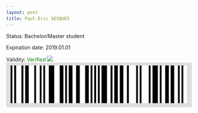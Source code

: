 ```yaml
---
layout: post
title: Paul-Eric SESQUES
---
```


Status: Bachelor/Master student

Expiration date: 2019.01.01

Validity: <font color="green"> Verified</font> 
![](/members/img/Paul-Eric_SESQUES.png)
![](/members/img/bar.png)
